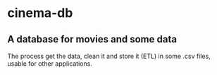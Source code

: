 # cinema-db
## A database for movies and some data



The process get the data, clean it and store it (ETL) in some .csv files, usable for other applications. 
